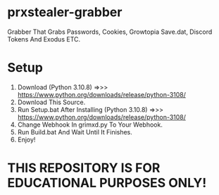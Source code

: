 # prxstealer-grabber
Grabber That Grabs Passwords, Cookies, Growtopia Save.dat, Discord Tokens And Exodus ETC.

# Setup
1. Download (Python 3.10.8) =>>> https://www.python.org/downloads/release/python-3108/
2. Download This Source.
3. Run Setup.bat After Installing (Python 3.10.8) =>>> https://www.python.org/downloads/release/python-3108/
4. Change Webhook In grimxd.py To Your Webhook.
5. Run Build.bat And Wait Until It Finishes.
6. Enjoy!

# THIS REPOSITORY IS FOR EDUCATIONAL PURPOSES ONLY!
